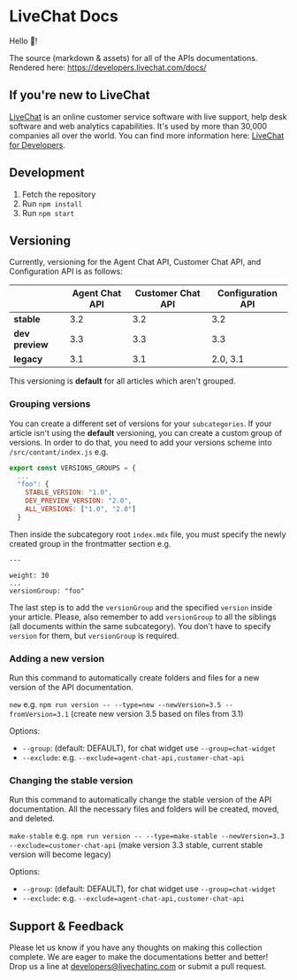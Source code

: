 # LiveChat Docs

Hello 👋!

The source (markdown & assets) for all of the APIs documentations. Rendered here: https://developers.livechat.com/docs/

## If you're new to LiveChat

[LiveChat](https://www.livechat.com/) is an online customer service software with live support, help desk software and web analytics capabilities. It's used by more than 30,000 companies all over the world. You can find more information here: [LiveChat for Developers](https://developers.livechat.com/).

## Development

1. Fetch the repository
2. Run `npm install`
3. Run `npm start`

## Versioning

Currently, versioning for the Agent Chat API, Customer Chat API, and Configuration API is as follows:

|                 | Agent Chat API | Customer Chat API | Configuration API |
| --------------- | -------------- | ----------------- | ----------------- |
| **stable**      | 3.2            | 3.2               | 3.2               |
| **dev preview** | 3.3            | 3.3               | 3.3               |
| **legacy**      | 3.1            | 3.1               | 2.0, 3.1          |

This versioning is **default** for all articles which aren't grouped.

### Grouping versions

You can create a different set of versions for your `subcategories`.
If your article isn't using the **default** versioning, you can create a custom group of versions. In order to do that, you need to add your versions scheme into `/src/contant/index.js` e.g.

```js
export const VERSIONS_GROUPS = {
  ...
  "foo": {
    STABLE_VERSION: "1.0",
    DEV_PREVIEW_VERSION: "2.0",
    ALL_VERSIONS: ["1.0", "2.0"]
  }
```

Then inside the subcategory root `index.mdx` file, you must specify the newly created group in the frontmatter section e.g.

```
---

weight: 30
...
versionGroup: "foo"
```

The last step is to add the `versionGroup` and the specified `version` inside your article. Please, also remember to add `versionGroup` to all the siblings (all documents within the same subcategory). You don't have to specify `version` for them, but `versionGroup` is required.

### Adding a new version

Run this command to automatically create folders and files for a new version of the API documentation.

`new` e.g. `npm run version -- --type=new --newVersion=3.5 --fromVersion=3.1` (create new version 3.5 based on files from 3.1)

Options:

- `--group`: (default: DEFAULT), for chat widget use `--group=chat-widget`
- `--exclude`: e.g. `--exclude=agent-chat-api,customer-chat-api`

### Changing the stable version

Run this command to automatically change the stable version of the API documentation. All the necessary files and folders will be created, moved, and deleted.

`make-stable` e.g. `npm run version -- --type=make-stable --newVersion=3.3 --exclude=customer-chat-api` (make version 3.3 stable, current stable version will become legacy)

Options:

- `--group`: (default: DEFAULT), for chat widget use `--group=chat-widget`
- `--exclude`: e.g. `--exclude=agent-chat-api,customer-chat-api`

## Support & Feedback

Please let us know if you have any thoughts on making this collection complete. We are eager to make the documentations better and better! Drop us a line at developers@livechatinc.com or submit a pull request.
